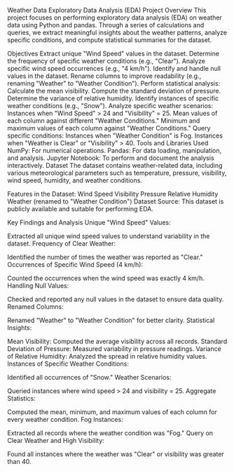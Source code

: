 Weather Data Exploratory Data Analysis (EDA) Project
Overview
This project focuses on performing exploratory data analysis (EDA) on weather data using Python and pandas. Through a series of calculations and queries, we extract meaningful insights about the weather patterns, analyze specific conditions, and compute statistical summaries for the dataset.

Objectives
Extract unique "Wind Speed" values in the dataset.
Determine the frequency of specific weather conditions (e.g., "Clear").
Analyze specific wind speed occurrences (e.g., "4 km/h").
Identify and handle null values in the dataset.
Rename columns to improve readability (e.g., renaming "Weather" to "Weather Condition").
Perform statistical analysis:
Calculate the mean visibility.
Compute the standard deviation of pressure.
Determine the variance of relative humidity.
Identify instances of specific weather conditions (e.g., "Snow").
Analyze specific weather scenarios:
Instances when "Wind Speed" > 24 and "Visibility" = 25.
Mean values of each column against different "Weather Conditions."
Minimum and maximum values of each column against "Weather Conditions."
Query specific conditions:
Instances when "Weather Condition" is Fog.
Instances when "Weather is Clear" or "Visibility" > 40.
Tools and Libraries Used
NumPy:
For numerical operations.
Pandas:
For data loading, manipulation, and analysis.
Jupyter Notebook:
To perform and document the analysis interactively.
Dataset
The dataset contains weather-related data, including various meteorological parameters such as temperature, pressure, visibility, wind speed, humidity, and weather conditions.

Features in the Dataset:
Wind Speed
Visibility
Pressure
Relative Humidity
Weather (renamed to "Weather Condition")
Dataset Source:
This dataset is publicly available and suitable for performing EDA.

Key Findings and Analysis
Unique "Wind Speed" Values:

Extracted all unique wind speed values to understand variability in the dataset.
Frequency of Clear Weather:

Identified the number of times the weather was reported as "Clear."
Occurrences of Specific Wind Speed (4 km/h):

Counted the occurrences when the wind speed was exactly 4 km/h.
Handling Null Values:

Checked and reported any null values in the dataset to ensure data quality.
Renamed Columns:

Renamed "Weather" to "Weather Condition" for better clarity.
Statistical Insights:

Mean Visibility: Computed the average visibility across all records.
Standard Deviation of Pressure: Measured variability in pressure readings.
Variance of Relative Humidity: Analyzed the spread in relative humidity values.
Instances of Specific Weather Conditions:

Identified all occurrences of "Snow."
Weather Scenarios:

Queried instances where wind speed > 24 and visibility = 25.
Aggregate Statistics:

Computed the mean, minimum, and maximum values of each column for every weather condition.
Fog Instances:

Extracted all records where the weather condition was "Fog."
Query on Clear Weather and High Visibility:

Found all instances where the weather was "Clear" or visibility was greater than 40.
